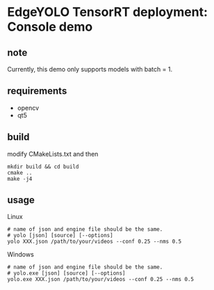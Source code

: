 # EdgeYOLO TensorRT deployment: Console demo

## note

Currently, this demo only supports models with batch = 1.

## requirements

- opencv
- qt5

## build
modify CMakeLists.txt and then
```shell
mkdir build && cd build
cmake ..
make -j4
```
## usage
Linux
```shell
# name of json and engine file should be the same.
# yolo [json] [source] [--options]
yolo XXX.json /path/to/your/videos --conf 0.25 --nms 0.5
```
Windows
```shell
# name of json and engine file should be the same.
# yolo.exe [json] [source] [--options]
yolo.exe XXX.json /path/to/your/videos --conf 0.25 --nms 0.5
```
